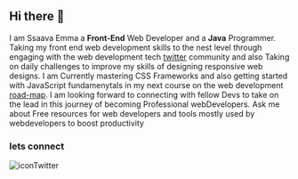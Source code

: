 ## Hi there 👋
I am Ssaava Emma a **Front-End** Web Developer and a **Java** Programmer.
Taking my front end web development skills to the nest level through engaging with the web development tech [twitter](https://twitter.com/ssava_ema) community and also Taking on daily challenges to improve my skills of designing responsive web designs.
I am Currently mastering CSS Frameworks and also getting started with JavaScript fundamenytals in my next course on the web development [road-map](https://roadmap.sh/frontend).
I am looking forward to connecting with fellow Devs to take on the lead in this journey of becoming Professional webDevelopers.
Ask me about Free resources for web developers and tools mostly used by webdevelopers to boost productivity

### lets connect 
![iconTwitter](https://user-images.githubusercontent.com/107991182/220271434-6286221c-92a9-46f9-89fb-b1d0a3da1de4.svg)





